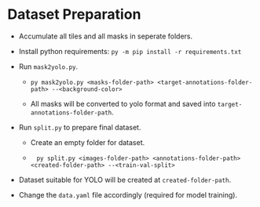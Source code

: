 # Dataset Preparation

- Accumulate all tiles and all masks in seperate folders.

- Install python requirements: `py -m pip install -r requirements.txt`

- Run `mask2yolo.py`.
  
  - `py mask2yolo.py <masks-folder-path> <target-annotations-folder-path> --<background-color>`
    
  - All masks will be converted to yolo format and saved into `target-annotations-folder-path`.
    
- Run `split.py` to prepare final dataset.
  
  - Create an empty folder for dataset.
    
  -    `py split.py <images-folder-path> <annotations-folder-path> <created-folder-path> --<train-val-split>`
    
- Dataset suitable for YOLO will be created at `created-folder-path`.

- Change the `data.yaml` file accordingly (required for model training).
